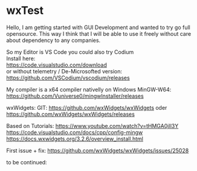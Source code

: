 # wxTest

Hello,
I am getting started with GUI Development and wanted to try go full opensource.
This way I think that I will be able to use it freely without care about dependency to any companies.



So my Editor is VS Code you could also try Codium    
Install here:  
https://code.visualstudio.com/download   
or without telemetry / De-Microsofted version:   
https://github.com/VSCodium/vscodium/releases   


My compiler is a x64 compiler nativelly on Windows MinGW-W64: 
https://github.com/Vuniverse0/mingwInstaller/releases 



wxWidgets:
GIT: https://github.com/wxWidgets/wxWidgets
oder
https://github.com/wxWidgets/wxWidgets/releases



Based on Tutorials:
https://www.youtube.com/watch?v=tHMGA0jIl3Y  
https://code.visualstudio.com/docs/cpp/config-mingw  
https://docs.wxwidgets.org/3.2.6/overview_install.html  



First issue + fix:
https://github.com/wxWidgets/wxWidgets/issues/25028   

to be continued:
 
